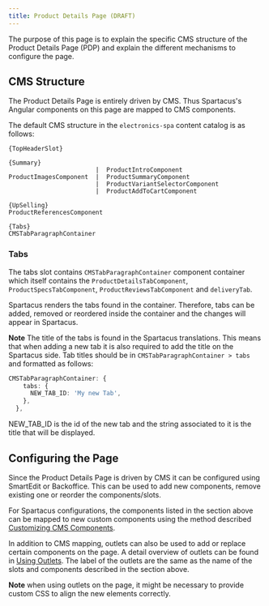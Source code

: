 ```yaml
---
title: Product Details Page (DRAFT)
---
```


The purpose of this page is to explain the specific CMS structure of the Product Details Page (PDP) and explain the different mechanisms to configure the page.

## CMS Structure

The Product Details Page is entirely driven by CMS. Thus Spartacus's Angular components on this page are mapped to CMS components.

The default CMS structure in the `electronics-spa` content catalog is as follows:

```
{TopHeaderSlot}

{Summary}
                        |  ProductIntroComponent
ProductImagesComponent  |  ProductSummaryComponent
                        |  ProductVariantSelectorComponent
                        |  ProductAddToCartComponent

{UpSelling}
ProductReferencesComponent

{Tabs}
CMSTabParagraphContainer
```
### Tabs

The tabs slot contains `CMSTabParagraphContainer` component container which itself contains the `ProductDetailsTabComponent`, `ProductSpecsTabComponent`, `ProductReviewsTabComponent` and `deliveryTab`.

Spartacus renders the tabs found in the container. Therefore, tabs can be added, removed or reordered inside the container and the changes will appear in Spartacus.

**Note** The title of the tabs is found in the Spartacus translations. This means that when adding a new tab it is also required to add the title on the Spartacus side. Tab titles should be in `CMSTabParagraphContainer > tabs` and formatted as follows:

```ts
CMSTabParagraphContainer: {
    tabs: {
      NEW_TAB_ID: 'My new Tab',
    },
  },
```

NEW_TAB_ID is the id of the new tab and the string associated to it is the title that will be displayed.

## Configuring the Page

Since the Product Details Page is driven by CMS it can be configured using SmartEdit or Backoffice. This can be used to add new components, remove existing one or reorder the components/slots.

For Spartacus configurations, the components listed in the section above can be mapped to new custom components using the method described [Customizing CMS Components](https://sap.github.io/cloud-commerce-spartacus-storefront-docs/customizing-cms-components/#custom-angular-cms-components).

In addition to CMS mapping, outlets can also be used to add or replace certain components on the page. A detail overview of outlets can be found in [Using Outlets](https://sap.github.io/cloud-commerce-spartacus-storefront-docs/page-layout/#using-outlets-to-override-page-templates). The label of the outlets are the same as the name of the slots and components described in the section above.

**Note** when using outlets on the page, it might be necessary to provide custom CSS to align the new elements correctly.